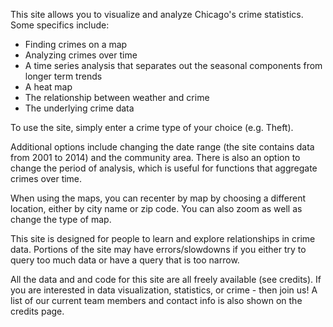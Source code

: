 This site allows you to visualize and analyze Chicago's crime statistics.  Some specifics include:
+ Finding crimes on a map
+ Analyzing crimes over time
+ A time series analysis that separates out the seasonal components from longer term trends
+ A heat map
+ The relationship between weather and crime
+ The underlying crime data 

To use the site, simply enter a crime type of your choice (e.g. Theft).  

Additional options include changing the date range (the site contains data from 2001 to 2014) and the community area.  There is also an option to change the period of analysis, which is useful for functions that aggregate crimes over time.

When using the maps, you can recenter by map by choosing a different location, either by city name or zip code.  You can also zoom as well as change the type of map.

This site is designed for people to learn and explore relationships in crime data. Portions of the site may have errors/slowdowns if you either try to query too much data or have a query that is too narrow.

All the data and and code for this site are all freely available (see credits).  If you are interested in data visualization, statistics, or crime - then join us!  A list of our current team members and contact info is also shown on the credits page.

 	
